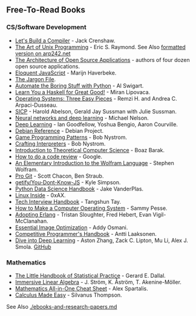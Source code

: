 ## Free-To-Read Books

### CS/Software Development
- [Let's Build a Compiler](https://compilers.iecc.com/crenshaw/) - Jack Crenshaw.
- [The Art of Unix Programming](http://catb.org/~esr/writings/taoup/html/) - Eric S. Raymond. See Also [formatted version on arp242.net](https://www.arp242.net/the-art-of-unix-programming/)
- [The Architecture of Open Source Applications](https://www.aosabook.org/en/index.html) - authors of four dozen open source applications.
- [Eloquent JavaScript](https://eloquentjavascript.net/) - Marijn Haverbeke.
- [The Jargon File](http://www.catb.org/jargon/html/index.html).
- [Automate the Boring Stuff with Python](https://automatetheboringstuff.com/) - Al Swigart.
- [Learn You a Haskell for Great Good!](http://learnyouahaskell.com/) - Miran Lipovaca.
- [Operating Systems: Three Easy Pieces](http://pages.cs.wisc.edu/~remzi/OSTEP/) - Remzi H. and Andrea C. Arpaci-Dusseau.
- [SICP](https://mitpress.mit.edu/sites/default/files/sicp/index.html) - Harold Abelson, Gerald Jay Sussman with Julie Sussman.
- [Neural networks and deep learning](http://neuralnetworksanddeeplearning.com/) - Michael Nelson.
- [Deep Learning](http://www.deeplearningbook.org/) - Ian Goodfellow, Yoshua Bengio, Aaron Courville.
- [Debian Reference](https://www.debian.org/doc/manuals/debian-reference/) - Debian Project.
- [Game Programming Patterns](http://gameprogrammingpatterns.com/) - Bob Nystrom.
- [Crafting Interpreters](https://craftinginterpreters.com/) - Bob Nystrom.
- [Introduction to Theoretical Computer Science](https://introtcs.org/public/) - Boaz Barak.
- [How to do a code review](https://google.github.io/eng-practices/review/reviewer/) - Google.
- [An Elementary Introduction to the Wolfram Language](https://www.wolfram.com/language/elementary-introduction/2nd-ed/index.html) - Stephen Wolfram.
- [Pro Git](https://git-scm.com/book/) - Scott Chacon, Ben Straub.
- [getify/You-Dont-Know-JS](https://github.com/getify/You-Dont-Know-JS) - Kyle Simpson.
- [Python Data Science Handbook](https://jakevdp.github.io/PythonDataScienceHandbook/) - Jake VanderPlas.
- [Linux Inside](https://0xax.gitbooks.io/linux-insides/) - 0xAX.
- [Tech Interview Handbook](https://yangshun.github.io/tech-interview-handbook/) - Tangshun Tay.
- [How to Make a Computer Operating System](https://github.com/SamyPesse/How-to-Make-a-Computer-Operating-System) - Sammy Pesse.
- [Adopting Erlang](https://adoptingerlang.org/) - Tristan Sloughter, Fred Hebert, Evan Vigil-McClanahan.
- [Essential Image Optimization](https://images.guide/) - Addy Osmani.
- [Competitive Programmer's Handbook](https://github.com/pllk/cphb) - Antti Laaksonen.
- [Dive into Deep Learning](https://d2l.ai/) - Aston Zhang, Zack C. Lipton, Mu Li, Alex J. Smola. [GitHub](https://github.com/d2l-ai/d2l-en)

### Mathematics
- [The Little Handbook of Statistical Practice](http://www.jerrydallal.com/LHSP/LHSP.HTM) - Gerard E. Dallal.
- [Immersive Linear Algebra](http://immersivemath.com/ila/tableofcontents.html) - J. Ström, K. Åström, T. Akenine-Möller.
- [Mathematics All-in-One Cheat Sheet](https://ourway.keybase.pub/mathematics_cheat_sheet.pdf) - Alex Spartalis.
- [Calculus Made Easy](https://www.gutenberg.org/files/33283/33283-pdf.pdf) - Silvanus Thompson.

See Also [./ebooks-and-research-papers.md](ebooks-and-research-papers.md)
